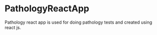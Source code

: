 # PathologyReactApp
Pathology react app is used for doing pathology tests and created using react js.
